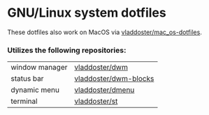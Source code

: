 # GNU/Linux system dotfiles

These dotfiles also work on MacOS via [vladdoster/mac_os-dotfiles](https://github.com/vladdoster/mac_os-dotfiles).

### Utilizes the following repositories:

|                |                                                                   |
| -------------- | ----------------------------------------------------------------- |
| window manager | [vladdoster/dwm](https://github.com/vladdoster/dwm)               |
|   status bar   | [vladdoster/dwm-blocks](https://github.com/vladdoster/dwm-blocks) |
|  dynamic menu  | [vladdoster/dmenu](https://github.com/vladdoster/dmenu)           |
|    terminal    | [vladdoster/st](https://github.com/vladdoster/st)                 |

